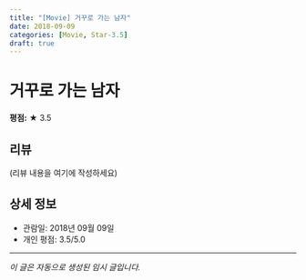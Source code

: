 ```yaml
---
title: "[Movie] 거꾸로 가는 남자"
date: 2018-09-09
categories: [Movie, Star-3.5]
draft: true
---
```


# 거꾸로 가는 남자

**평점:** ★ 3.5

## 리뷰

(리뷰 내용을 여기에 작성하세요)

## 상세 정보

- 관람일: 2018년 09월 09일
- 개인 평점: 3.5/5.0

---

*이 글은 자동으로 생성된 임시 글입니다.*
